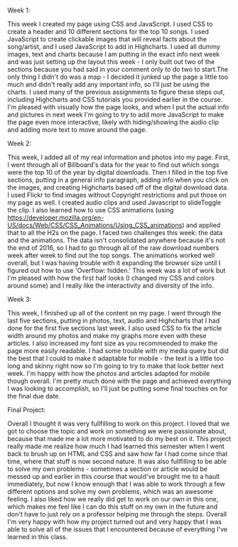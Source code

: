 Week 1:

This week I created my page using CSS and JavaScript. I used CSS to create a header and 10 different sections for the top 10 songs. I used JavaScript to create clickable images that will reveal facts about the song/artist, and I used JavaScript to add in Highcharts. I used all dummy images, text and charts because I am putting in the exact info next week and was just setting up the layout this week - I only built out two of the sections because you had said in your comment only to do two to start.The only thing I didn't do was a map - I decided it junked up the page a little too much and didn't really add any important info, so I'll just be using the charts. I used many of the previous assignments to figure these steps out, including Highcharts and CSS tutorials you provided earlier in the course. I'm pleased with visually how the page looks, and when I put the actual info and pictures in next week I'm going to try to add more JavaScript to make the page even more interactive, likely with hiding/showing the audio clip and adding more text to move around the page. 


Week 2:

This week, I added all of my real information and photos into my page. First, I went through all of Billboard's data for the year to find out which songs were the top 10 of the year by digital downloads. Then I filled in the top five sections, putting in a general info paragraph, adding info when you click on the images, and creating Highcharts based off of the digital download data. I used Flickr to find images without Copyright restrictions and put those on my page as well. I created audio clips and used Javascript to slideToggle the clip. I also learned how to use CSS animations (using https://developer.mozilla.org/en-US/docs/Web/CSS/CSS_Animations/Using_CSS_animations) and applied that to all the H2s on the page. I faced two challenges this week: the data and the animations. The data isn't consolidated anywhere because it's not the end of 2016, so I had to go through all of the raw download numbers week after week to find out the top songs. The animations worked well overall, but I was having trouble with it expanding the browser size until I figured out how to use 'Overflow: hidden.' This week was a lot of work but I'm pleased with how the first half looks (I changed my CSS and colors around some) and I really like the interactivity and diversity of the info. 


Week 3:

This week, I finished up all of the content on my page. I went through the last five sections, putting in photos, text, audio and Highcharts that I had done for the first five sections last week. I also used CSS to fix the article width around my photos and make my graphs more even with these articles. I also increased my font size as you recommended to make the page more easily readable. I had some trouble with my media query but did the best that I could to make it adaptable for mobile - the text is a little too long and skinny right now so I'm going to try to make that look better next week. I'm happy with how the photos and articles adapted for mobile though overall. I'm pretty much done with the page and achieved everything I was looking to accomplish, so I'll just be putting some final touches on for the final due date.

Final Project: 

Overall I thought it was very fullfilling to work on this project. I loved that we got to choose the topic and work on something we were passionate about, because that made me a lot more motivated to do my best on it. This project really made me realize how much I had learned this semester when I went back to brush up on HTML and CSS and saw how far I had come since that time, where that stuff is now second nature. It was also fullfilling to be able to solve my own problems - sometimes a section or article would be messed up and earlier in this course that would've brought me to a hault immediately, but now I know enough that I was able to work through a few different options and solve my own problems, which was an awesome feeling. I also liked how we really did get to work on our own in this one, which makes me feel like I can do this stuff on my own in the future and don't have to just rely on a professor helping me through the steps. Overall I'm very happy with how my project turned out and very happy that I was able to solve all of the issues that I encountered because of everything I've learned in this class. 

